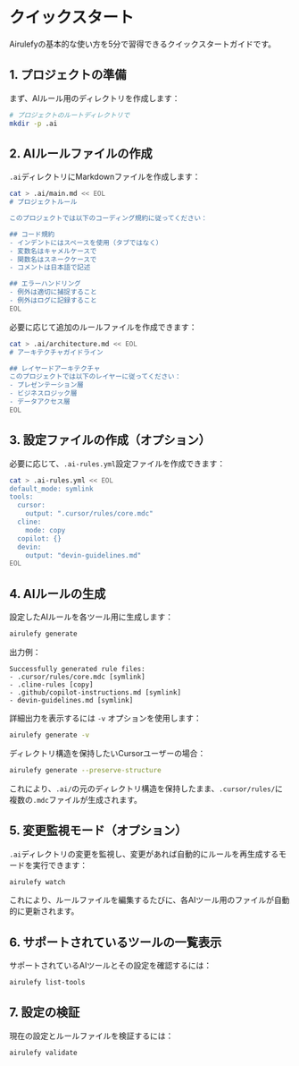 # クイックスタート

Airulefyの基本的な使い方を5分で習得できるクイックスタートガイドです。

## 1. プロジェクトの準備

まず、AIルール用のディレクトリを作成します：

```bash
# プロジェクトのルートディレクトリで
mkdir -p .ai
```

## 2. AIルールファイルの作成

`.ai`ディレクトリにMarkdownファイルを作成します：

```bash
cat > .ai/main.md << EOL
# プロジェクトルール

このプロジェクトでは以下のコーディング規約に従ってください：

## コード規約
- インデントにはスペースを使用（タブではなく）
- 変数名はキャメルケースで
- 関数名はスネークケースで
- コメントは日本語で記述

## エラーハンドリング
- 例外は適切に捕捉すること
- 例外はログに記録すること
EOL
```

必要に応じて追加のルールファイルを作成できます：

```bash
cat > .ai/architecture.md << EOL
# アーキテクチャガイドライン

## レイヤードアーキテクチャ
このプロジェクトでは以下のレイヤーに従ってください：
- プレゼンテーション層
- ビジネスロジック層
- データアクセス層
EOL
```

## 3. 設定ファイルの作成（オプション）

必要に応じて、`.ai-rules.yml`設定ファイルを作成できます：

```bash
cat > .ai-rules.yml << EOL
default_mode: symlink
tools:
  cursor:
    output: ".cursor/rules/core.mdc"
  cline:
    mode: copy
  copilot: {}
  devin:
    output: "devin-guidelines.md"
EOL
```

## 4. AIルールの生成

設定したAIルールを各ツール用に生成します：

```bash
airulefy generate
```

出力例：

```
Successfully generated rule files:
- .cursor/rules/core.mdc [symlink]
- .cline-rules [copy]
- .github/copilot-instructions.md [symlink]
- devin-guidelines.md [symlink]
```

詳細出力を表示するには `-v` オプションを使用します：

```bash
airulefy generate -v
```

ディレクトリ構造を保持したいCursorユーザーの場合：

```bash
airulefy generate --preserve-structure
```

これにより、`.ai/`の元のディレクトリ構造を保持したまま、`.cursor/rules/`に複数の`.mdc`ファイルが生成されます。

## 5. 変更監視モード（オプション）

`.ai`ディレクトリの変更を監視し、変更があれば自動的にルールを再生成するモードを実行できます：

```bash
airulefy watch
```

これにより、ルールファイルを編集するたびに、各AIツール用のファイルが自動的に更新されます。

## 6. サポートされているツールの一覧表示

サポートされているAIツールとその設定を確認するには：

```bash
airulefy list-tools
```

## 7. 設定の検証

現在の設定とルールファイルを検証するには：

```bash
airulefy validate
```
